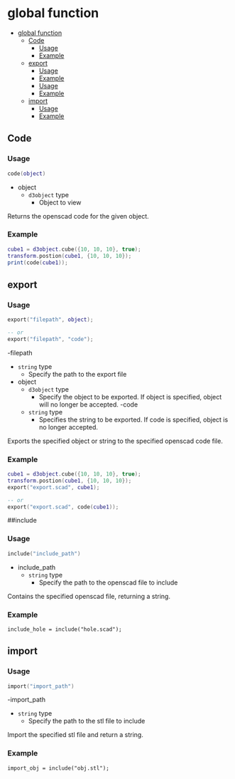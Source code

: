 # global function

- [global function](#global-function)
  - [Code](#code)
    - [Usage](#Usage)
    - [Example](#example)
  - [export](#export)
    - [Usage](#Usage-1)
    - [Example](#example-1)
    - [Usage](#Usage-2)
    - [Example](#example-2)
  - [import](#import)
    - [Usage](#Usage-3)
    - [Example](#example-3)


## Code

### Usage

```lua
code(object)
```

- object
   - `d3object` type
     - Object to view

Returns the openscad code for the given object.

### Example

```lua
cube1 = d3object.cube({10, 10, 10}, true);
transform.postion(cube1, {10, 10, 10});
print(code(cube1));
```

## export

### Usage

```lua
export("filepath", object);

-- or
export("filepath", "code");

```

-filepath
   - `string` type
     - Specify the path to the export file
- object
   - `d3object` type
     - Specify the object to be exported. If object is specified, object will no longer be accepted.
-code
   - `string` type
     - Specifies the string to be exported. If code is specified, object is no longer accepted.

Exports the specified object or string to the specified openscad code file.

### Example

```lua
cube1 = d3object.cube({10, 10, 10}, true);
transform.postion(cube1, {10, 10, 10});
export("export.scad", cube1);

-- or
export("export.scad", code(cube1));
```

##include

### Usage

```lua
include("include_path")
```

- include_path
   - `string` type
     - Specify the path to the openscad file to include

Contains the specified openscad file, returning a string.

### Example

```lus
include_hole = include("hole.scad");
```

## import

### Usage

```lua
import("import_path")
```
-import_path
   - `string` type
     - Specify the path to the stl file to include

Import the specified stl file and return a string.

### Example

```lus
import_obj = include("obj.stl");
```
